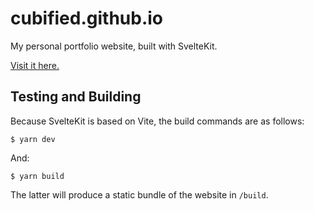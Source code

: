 # cubified.github.io

My personal portfolio website, built with SvelteKit.

[Visit it here.](https://cubified.github.io)

## Testing and Building

Because SvelteKit is based on Vite, the build commands are as follows:

```
$ yarn dev
```

And:

```
$ yarn build
```

The latter will produce a static bundle of the website in `/build`.
